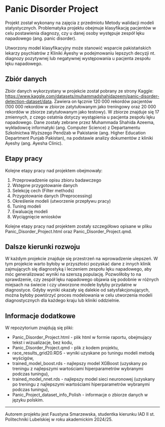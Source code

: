 # Panic Disorder Project
Projekt został wykonany na zajęcia z przedmiotu Metody walidacji modeli statystycznych. Problematyka projektu obejmuje klasyfikację pacjentów w celu postawienia diagnozy, czy u danej osoby występuje zespół lęku napadowego (ang. panic disorder).

Utworzony model klasyfikacyjny może stanowić wsparcie pakistańskich lekarzy psychiatrów z Kliniki Ayeshy w podejmowaniu lepszych decyzji nt. diagnozy pozytywnej lub negatywnej występowania u pacjenta zespołu lęku napadowego.

## Zbiór danych
Zbiór danych wykorzystany w projekcie został pobrany ze strony Kaggle: https://www.kaggle.com/datasets/muhammadshahidazeem/panic-disorder-detection-dataset/data.
Zawiera on łącznie 120 000 rekordów pacjentów (100 000 rekordów w zbiorze zatytułowanym jako treningowy oraz 20 000 rekordów w zbiorze zatytułowanym jako testowy). W zbiorze znajduje się 17 zmiennych, z czego ostatnia dotyczy wystąpienia u pacjenta zespołu lęku napadowego. Dane zostały zebrane przez Muhammada Shahida Azeema, wykładowcę informatyki (ang. Computer Science) z Departamentu Szkolnictwa Wyższego Pendżab w Pakistanie (ang. Higher Education Department Punjab Pakistan), na podstawie analizy dokumentów z kliniki Ayeshy (ang. Ayesha Clinic).

## Etapy pracy
Kolejne etapy pracy nad projektem obejmowały:
1. Przeprowadzenie opisu zbioru badawczego
2. Wstępne przygotowanie danych
3. Selekcję cech (Filter methods)
4. Przygotowanie danych (Preprocessing)
5. Określenie modeli (utworzenie przepływu pracy)
6. Tuning modeli
7. Ewaluację modeli
8. Wyciągnięcie wniosków

Kolejne etapy pracy nad projektem zostały szczegółowo opisane w pliku Panic_Disorder_Project.html oraz Panic_Disorder_Project.qmd.

## Dalsze kierunki rozwoju
W każdym projekcie znajduje się przestrzeń na wprowadzenie ulepszeń. W tym projekcie warto byłoby w przyszłości pozyskać dane z innych klinik zajmujących się diagnostyką i leczeniem zespołu lęku napadowego, aby móc generalizować wyniki na szerszą populację. Pozwoliłoby to na sprawdzenie, czy zespół lęku napadowego objawia się podobnie w różnych miejsach na świecie i czy utworzone modele byłyby przydatne w diagnostyce. Gdyby wyniki okazały się dalekie od satysfakcjonujących, można byłoby powtórzyć proces modelowania w celu utworzenia modeli diagnostycznych dla każdego kraju lub kliniki oddzielnie.

## Informacje dodatkowe
W repozytorium znajdują się pliki:
- Panic_Disorder_Project.html - plik html w formie raportu, obejmujący tekst i wizualizacje, bez kodu,
- Panic_Disorder_Project.qmd - plik z kodem projektu,
- race_results_grid20.RDS - wyniki uzyskane po tuningu modeli metodą wyścigów,
- trained_model_boost.rds - najlepszy model XGBoost (uzyskany po treningu z najlepszymi wartościami hiperparametrów wybranymi podczas tuningu),
- trained_model_nnet.rds - najlepszy model sieci neuronowej (uzyskany po treningu z najlepszymi wartościami hiperparametrów wybranymi podczas tuningu),
- Panic_Project_dataset_info_Polish - informacje o zbiorze danych w języku polskim.
____________________________________________________________________________________________________________________________
Autorem projektu jest Faustyna Smarzewska, studentka kierunku IAD II st. Politechniki Lubelskiej w roku akademickim 2024/25.
